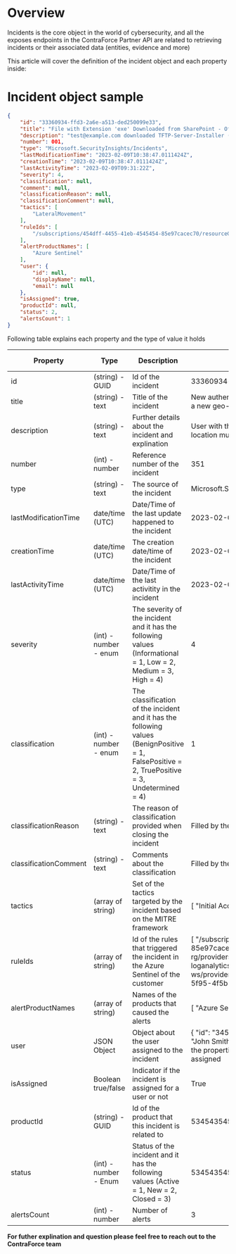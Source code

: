 # Overview 
Incidents is the core object in the world of cybersecurity, and all the exposes endpoints in the ContraForce Partner API are related to retrieving incidents or their associated data (entities, evidence and more)

This article will cover the definition of the incident object and each property inside:

# Incident object sample 

``` JSON
{
    "id": "33360934-ffd3-2a6e-a513-ded250099e33",
    "title": "File with Extension 'exe' Downloaded from SharePoint - Office 365",
    "description": "test@example.com downloaded TFTP-Server-Installer (1).exe from https://test.com/sharepoint/demo-file.ext\r\n is recommended to use application control to prevent or block potentially malicious applications from running, limit file and directory permissions, use mitigation tools that detect and mitigate common features used in exploitation, and ensureusers are able to spot phishing emails.\n\nFor more information on this particular technique, please visit the following MITRE article to learn more: https://attack.mitre.org/techniques/T1080/",
    "number": 001,
    "type": "Microsoft.SecurityInsights/Incidents",
    "lastModificationTime": "2023-02-09T10:38:47.0111424Z",
    "creationTime": "2023-02-09T10:38:47.0111424Z",
    "lastActivityTime": "2023-02-09T09:31:22Z",
    "severity": 4,
    "classification": null,
    "comment": null,
    "classificationReason": null,
    "classificationComment": null,
    "tactics": [
        "LateralMovement"
    ],
    "ruleIds": [
        "/subscriptions/454dff-4455-41eb-4545454-85e97cacec70/resourceGroups/contraforce-rg/providers/Microsoft.OperationalInsights/workspaces/cf-loganalytics-ws/providers/Microsoft.SecurityInsights/alertRules/666851279-5f95-4f5b-8ffb-7ec11cb158e4"
    ],
    "alertProductNames": [
        "Azure Sentinel"
    ],
    "user": {
        "id": null,
        "displayName": null,
        "email": null
    },
    "isAssigned": true,
    "productId": null,
    "status": 2,
    "alertsCount": 1
}
```

Following table explains each property and the type of value it holds 

| Property | Type | Description | Sample Value | Is Nullable | 
|--|--|--|--|--|
| id | (string) - GUID | Id of the incident | 33360934-ffd3-2a6e-a513-ded250099e33 | No |
| title | (string) - text | Title of the incident | New authentication attempt for the user sample@user.com from a new geo-location | No |
| description | (string) - text | Further details about the incident and explination | User with the email ... is trying to authentication from a new location muliple times ... | Yes |
| number | (int) - number | Reference number of the incident | 351 | No |
| type | (string) - text | The source of the incident | Microsoft.SecurityInsights/Incidents | Yes |
| lastModificationTime | date/time (UTC) | Date/Time of the last update happened to the incident | 2023-02-09T10:38:47.0111424Z | No | 
| creationTime | date/time (UTC) | The creation date/time of the incident | 2023-02-09T10:38:47.0111424Z |  No | 
| lastActivityTime | date/time (UTC) | Date/Time of the last activitity in the incident | 2023-02-09T10:38:47.0111424Z |  Yes | 
| severity | (int) - number - enum | The severity of the incident and it has the following values (Informational = 1, Low = 2, Medium = 3, High = 4) | 4 |  No | 
| classification | (int) - number - enum | The classification of the incident and it has the following values (BenignPositive = 1, FalsePositive = 2, TruePositive = 3, Undetermined = 4) | 1 |  Yes | 
| classificationReason | (string) - text | The reason of classification provided when closing the incident | Filled by the user when closing the incident | Yes |
| classificationComment | (string) - text | Comments about the classification | Filled by the user when closing the incident | Yes |
| tactics | (array of string) | Set of the tactics targeted by the incident based on the MITRE framework | [ "Initial Access", "Execution" ] | Yes |
| ruleIds | (array of string) | Id of the rules that triggered the incident in the Azure Sentinel of the customer | [ "/subscriptions/454dff-4455-41eb-4545454-85e97cacec70/resourceGroups/contraforce-rg/providers/Microsoft.OperationalInsights/workspaces/cf-loganalytics-ws/providers/Microsoft.SecurityInsights/alertRules/666851279-5f95-4f5b-8ffb-7ec11cb158e4" ] | Yes |
| alertProductNames | (array of string) | Names of the products that caused the alerts | [ "Azure Sentinel", "Microsoft Defender for Endponit" ] | Yes |
| user | JSON Object | Object about the user assigned to the incident | { "id": "345434534-43534-54325435-43523", "displayName: "John Smith", "email": "johnsmith@test.com" } **Please Note** that the properties of the object will be null when the incident is not assigned  | No |
| isAssigned | Boolean true/false | Indicator if the incident is assigned for a user or not | True  | Yes |
| productId | (string) - GUID | Id of the product that this incident is related to | 534543545-234234-45435-23423  | Yes |
| status | (int) - number - Enum | Status of the incident and it has the following values (Active = 1, New = 2, Closed = 3) | 534543545-234234-45435-23423  | Yes |
| alertsCount | (int) - number | Number of alerts | 3  | Yes |

**For futher explination and question please feel free to reach out to the ContraForce team**
